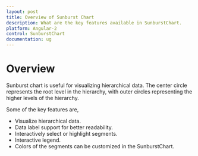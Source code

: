 ```yaml
---
layout: post
title: Overview of Sunburst Chart
description: What are the key features available in SunburstChart.
platform: Angular-2
control: SunburstChart
documentation: ug
---
```

# Overview

Sunburst chart is useful for visualizing hierarchical data. The center circle represents the root level in the hierarchy, with outer circles representing the higher levels of the hierarchy. 

Some of the key features are,
* Visualize hierarchical data.
* Data label support for better readability.
* Interactively select or highlight segments.
* Interactive legend.
* Colors of the segments can be customized in the SunburstChart.

